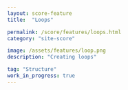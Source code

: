```yaml
---
layout: score-feature
title:  "Loops"

permalink: /score/features/loops.html
category: "site-score"

image: /assets/features/loop.png
description: "Creating loops"

tag: "Structure"
work_in_progress: true
---
```

